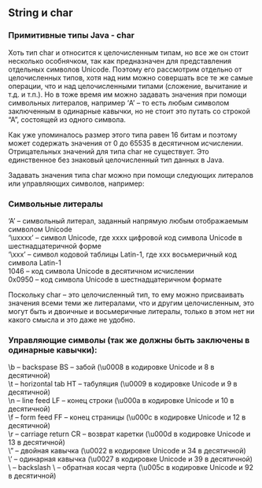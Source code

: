 ## String и char

### Примитивные типы Java - char
Хоть тип char и относится к целочисленным типам, но все же он стоит несколько особнячком, так как предназначен для представления отдельных символов Unicode. Поэтому его рассмотрим отдельно от целочисленных типов, хотя над ним можно совершать все те же самые операции, что и над целочисленными типами (сложение, вычитание и т.д. и т.п.). Но в тоже время им можно задавать значения при помощи символьных литералов, например ‘A’ – то есть любым символом заключенным в одинарные кавычки, но не стоит это путать со строкой “А”, состоящей из одного символа.

Как уже упоминалось размер этого типа равен 16 битам и поэтому может содержать значения от 0 до 65535 в десятичном исчислении. Отрицательных значений для типа char не существует. Это единственное без знаковый целочисленный тип данных в Java.

Задавать значения типа char можно при помощи следующих литералов или управляющих символов, например:

### Символьные литералы

‘A’ – символьный литерал, заданный напрямую любым отображаемым символом Unicode  
‘\uxxxx’ – символ Unicode, где xxxx цифровой код символа Unicode в шестнадцатеричной форме  
‘\xxx’ – символ кодовой таблицы Latin-1, где xxx восьмеричный код символа Latin-1  
1046 – код символа Unicode в десятичном исчислении   
0x0950 – код символа Unicode в шестнадцатеричном формате

Поскольку char – это целочисленный тип, то ему можно присваивать значения всеми теми же литералами, что и другим целочисленным, это могут быть и двоичные и восьмеричные литералы, только в этом нет ни какого смысла и это даже не удобно.

### Управляющие символы (так же должны быть заключены в одинарные кавычки):

\b – backspase BS – забой (\u0008 в кодировке Unicode и 8 в десятичной)  
\t – horizontal tab HT – табуляция (\u0009 в кодировке Unicode и 9 в десятичной)  
\n – line feed LF – конец строки (\u000a в кодировке Unicode и 10 в десятичной)  
\f – form feed FF – конец страницы (\u000с в кодировке Unicode и 12 в десятичной)  
\r – carriage return CR – возврат каретки (\u000d в кодировке Unicode и 13 в десятичной)  
\” – двойная кавычка (\u0022 в кодировке Unicode и 34 в десятичной)  
\’ – одинарная кавычка (\u0027 в кодировке Unicode и 39 в десятичной)  
\\ – backslash \ – обратная косая черта (\u005c в кодировке Unicode и 92 в десятичной)

